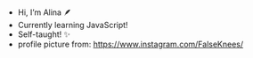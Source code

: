 - Hi, I’m Alina 🪶
- Currently learning JavaScript! 
- Self-taught! ✨
- profile picture from: https://www.instagram.com/FalseKnees/

<!---
graycrovv/graycrovv is a ✨ special ✨ repository because its `README.md` (this file) appears on your GitHub profile.
You can click the Preview link to take a look at your changes.
--->
